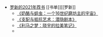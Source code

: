 - [罗新的2021年荐书](https://mp.weixin.qq.com/s/mfU3gZjxRPalD3bBv_9FJQ) [[书单]][[罗新]]
	- [《奶酪与蛆虫：一个16世纪磨坊主的宇宙》](https://book.douban.com/subject/35470123/)
	- [《支配与抵抗艺术：潜隐剧本》](https://book.douban.com/subject/35445082/)
	- [《利马之梦：晓宇的拉美笔记》](https://book.douban.com/subject/35445082/)
	-